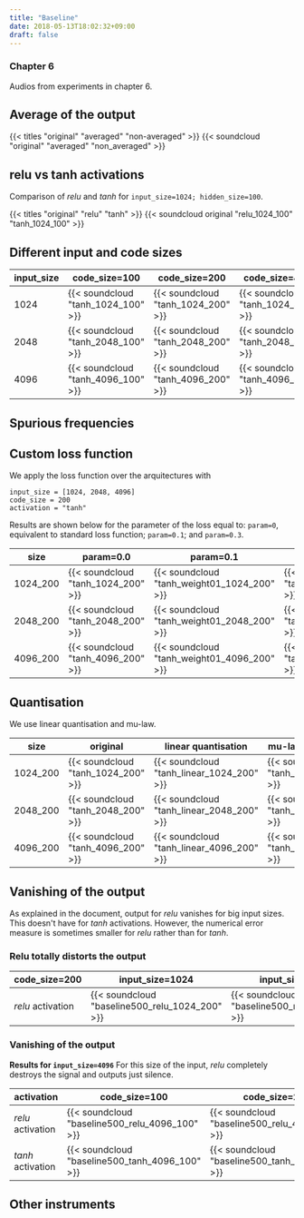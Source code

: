 ```yaml
---
title: "Baseline"
date: 2018-05-13T18:02:32+09:00
draft: false
---
```


### Chapter 6

Audios from experiments in chapter 6.


## Average of the output

{{< titles "original" "averaged" "non-averaged" >}}
{{< soundcloud "original" "averaged" "non_averaged" >}}


## relu vs tanh activations

Comparison of _relu_ and _tanh_ for `input_size=1024; hidden_size=100`.

{{< titles "original" "relu" "tanh" >}}
{{< soundcloud original "relu_1024_100" "tanh_1024_100" >}}


## Different input and code sizes

| input_size | code_size=100 | code_size=200 | code_size=400 |
|----|----------|---------------------|---------------------|
| 1024 | {{< soundcloud "tanh_1024_100" >}} | {{< soundcloud "tanh_1024_200" >}} | {{< soundcloud "tanh_1024_400" >}} |
| 2048 | {{< soundcloud "tanh_2048_100" >}} | {{< soundcloud "tanh_2048_200" >}} | {{< soundcloud "tanh_2048_400" >}} |
| 4096 | {{< soundcloud "tanh_4096_100" >}} | {{< soundcloud "tanh_4096_200" >}} | {{< soundcloud "tanh_4096_400" >}} |

## Spurious frequencies

## Custom loss function

We apply the loss function over the arquitectures with

```
input_size = [1024, 2048, 4096]
code_size = 200
activation = "tanh"
```

Results are shown below for the parameter of the loss equal to: `param=0`, equivalent
to standard loss function; `param=0.1`; and `param=0.3`.

| size | param=0.0 | param=0.1 | param=0.3 |
|----|----------|---------------------|---------------------|
| 1024_200 | {{< soundcloud "tanh_1024_200" >}} | {{< soundcloud "tanh_weight01_1024_200" >}} | {{< soundcloud "tanh_weight03_1024_200" >}} |
| 2048_200 | {{< soundcloud "tanh_2048_200" >}} | {{< soundcloud "tanh_weight01_2048_200" >}} | {{< soundcloud "tanh_weight03_2048_200" >}} |
| 4096_200 | {{< soundcloud "tanh_4096_200" >}} | {{< soundcloud "tanh_weight01_4096_200" >}} | {{< soundcloud "tanh_weight03_4096_200" >}} |


## Quantisation

We use linear quantisation and mu-law.

| size | original | linear quantisation | mu-law quantisation |
|----|----------|---------------------|---------------------|
| 1024_200 | {{< soundcloud "tanh_1024_200" >}} | {{< soundcloud "tanh_linear_1024_200" >}} | {{< soundcloud "tanh_mu_1024_200" >}} |
| 2048_200 | {{< soundcloud "tanh_2048_200" >}} | {{< soundcloud "tanh_linear_2048_200" >}} | {{< soundcloud "tanh_mu_2048_200" >}} |
| 4096_200 | {{< soundcloud "tanh_4096_200" >}} | {{< soundcloud "tanh_linear_4096_200" >}} | {{< soundcloud "tanh_mu_4096_200" >}} |


## Vanishing of the output

As explained in the document, output for _relu_ vanishes for big input sizes.
This doesn't have for _tanh_ activations.
However, the numerical error measure is sometimes smaller for _relu_ rather than for _tanh_.


### Relu totally distorts the output

| code_size=200 | input_size=1024 | input_size=2048 | input_size=4096 |
|----|----------|---------------------|---------------------|
| _relu_ activation | {{< soundcloud "baseline500_relu_1024_200" >}} | {{< soundcloud "baseline500_relu_2048_200" >}} | {{< soundcloud "baseline500_relu_4096_200" >}} |

### Vanishing of the output

**Results for `input_size=4096`**
For this size of the input, _relu_ completely destroys the signal and outputs just silence.

| activation | code_size=100 | code_size=200 | code_size=400 |
|----|----------|---------------------|---------------------|
| _relu_ activation | {{< soundcloud "baseline500_relu_4096_100" >}} | {{< soundcloud "baseline500_relu_4096_200" >}} | {{< soundcloud "baseline500_relu_4096_400" >}} |
| _tanh_ activation | {{< soundcloud "baseline500_tanh_4096_100" >}} | {{< soundcloud "baseline500_tanh_4096_200" >}} | {{< soundcloud "baseline500_tanh_4096_400" >}} |

## Other instruments
